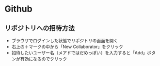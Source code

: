 # Github
## リポジトリへの招待方法
- ブラウザでログインした状態でリポジトリの画面を開く
- 右上の＋マークの中から「New Collaborator」をクリック
- 招待したいユーザー名（メアドではだめっぽい）を入力すると「Add」ボタンが有効になるのでクリック

